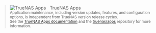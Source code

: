 &NewLine;

<blockquote class="gdoc-hint caution">
  <div class="gdoc-hint__title flex align-center">
    <img src="/favicon/TN-favicon-32x32.png" alt="TrueNAS Apps" title="TrueNAS Apps" style="padding-right:.75rem;"></img>TrueNAS Apps
  </div>
  <div class="gdoc-hint__text" style="font-size:smaller;">
  Application maintenance, including version updates, features, and configuration options, is independent from TrueNAS version release cycles.<br>
  See the <a href="https://apps.truenas.com/">TrueNAS Apps documentation</a> and the <a href="https://github.com/truenas/apps/issues/">truenas/apps</a> repository for more information.
  </div>
</blockquote>
